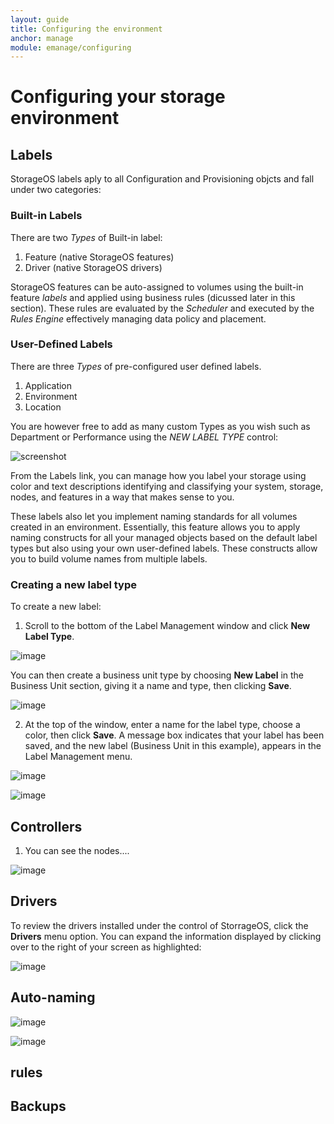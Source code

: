```yaml
---
layout: guide
title: Configuring the environment
anchor: manage
module: emanage/configuring
---
```


# Configuring your storage environment

## Labels
StorageOS labels aply to all Configuration and Provisioning objcts and fall under two categories:

### Built-in Labels
There are two *Types* of Built-in label:
1. Feature (native StorageOS features)
2. Driver (native StorageOS drivers)

StorageOS features can be auto-assigned to volumes using the built-in feature *labels* and applied using business rules (dicussed later in this section). These rules are evaluated by the *Scheduler* and executed by the *Rules Engine* effectively managing data policy and placement.

### User-Defined Labels
There are three *Types* of pre-configured user defined labels.
1. Application
2. Environment
3. Location

You are however free to add as many custom Types as you wish such as Department or Performance using the *NEW LABEL TYPE* control:

   ![screenshot](/images/docs/explore/labels.png)

From the Labels link, you can manage how you label your storage using color and text descriptions identifying and classifying your system, storage, nodes, and features in a way that makes sense to you.

These labels also let you implement naming standards for all volumes created in an environment. Essentially, this feature allows you to apply naming constructs for all your managed objects based on the default label types but also using your own user-defined labels.  These constructs allow you to build volume names from multiple labels.

### Creating a new label type
To create a new label:

1. Scroll to the bottom of the Label Management window and click __New Label Type__.

 ![image](/images/docs/user/Labels3.png)

 You can then create a business unit type by choosing __New Label__ in the Business Unit section, giving it a name and type, then clicking __Save__.

 ![image](/images/docs/user/Labels4.png)

2. At the top of the window, enter a name for the label type, choose a color, then click __Save__. A message box indicates that your label has been saved, and the new label (Business Unit in this example), appears in the Label Management menu.

 ![image](/images/docs/user/Labels5.png)

 ![image](/images/docs/user/Labels2.png)


## Controllers

1. You can see the nodes....

 ![image](/images/docs/user/Controllers.png)


## Drivers
To review the drivers installed under the control of StorrageOS, click the __Drivers__ menu option. You can expand the information displayed by clicking over to the right of your screen as highlighted:

 ![image](/images/docs/user/Drivers.png)


## Auto-naming

 ![image](/images/docs/user/AutonamingTemplate1.png)

 ![image](/images/docs/user/AutonamingTemplate2.png)


## rules

## Backups
